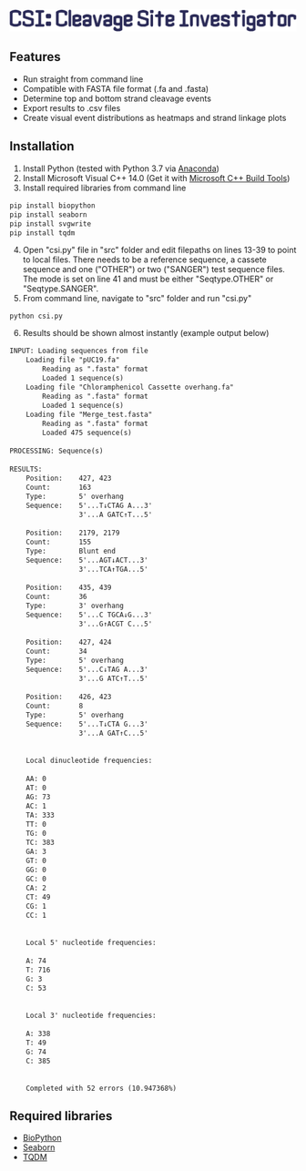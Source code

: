 <img src="./resources/logo.png">


## Features
- Run straight from command line
- Compatible with FASTA file format (.fa and .fasta)
- Determine top and bottom strand cleavage events
- Export results to .csv files
- Create visual event distributions as heatmaps and strand linkage plots


## Installation
1. Install Python (tested with Python 3.7 via [Anaconda](https://www.anaconda.com/))
2. Install Microsoft Visual C++ 14.0 (Get it with [Microsoft C++ Build Tools](https://visualstudio.microsoft.com/visual-cpp-build-tools/))
3. Install required libraries from command line
```
pip install biopython
pip install seaborn
pip install svgwrite
pip install tqdm
```
4. Open "csi.[]()py" file in "src" folder and edit filepaths on lines 13-39 to point to local files.  There needs to be a reference sequence, a cassete sequence and one ("OTHER") or two ("SANGER") test sequence files.  The mode is set on line 41 and must be either "Seqtype.OTHER" or "Seqtype.SANGER".
5. From command line, navigate to "src" folder and run "csi.[]()py"
```
python csi.py
```
6. Results should be shown almost instantly (example output below)
```
INPUT: Loading sequences from file
    Loading file "pUC19.fa"
        Reading as ".fasta" format
        Loaded 1 sequence(s)
    Loading file "Chloramphenicol Cassette overhang.fa"
        Reading as ".fasta" format
        Loaded 1 sequence(s)
    Loading file "Merge_test.fasta"
        Reading as ".fasta" format
        Loaded 475 sequence(s)

PROCESSING: Sequence(s)

RESULTS:
    Position:    427, 423
    Count:       163
    Type:        5' overhang
    Sequence:    5'...T↓CTAG A...3'
                 3'...A GATC↑T...5'

    Position:    2179, 2179
    Count:       155
    Type:        Blunt end
    Sequence:    5'...AGT↓ACT...3'
                 3'...TCA↑TGA...5'

    Position:    435, 439
    Count:       36
    Type:        3' overhang
    Sequence:    5'...C TGCA↓G...3'
                 3'...G↑ACGT C...5'

    Position:    427, 424
    Count:       34
    Type:        5' overhang
    Sequence:    5'...C↓TAG A...3'
                 3'...G ATC↑T...5'

    Position:    426, 423
    Count:       8
    Type:        5' overhang
    Sequence:    5'...T↓CTA G...3'
                 3'...A GAT↑C...5'


    Local dinucleotide frequencies:

    AA: 0
    AT: 0
    AG: 73
    AC: 1
    TA: 333
    TT: 0
    TG: 0
    TC: 383
    GA: 3
    GT: 0
    GG: 0
    GC: 0
    CA: 2
    CT: 49
    CG: 1
    CC: 1


    Local 5' nucleotide frequencies:

    A: 74
    T: 716
    G: 3
    C: 53


    Local 3' nucleotide frequencies:

    A: 338
    T: 49
    G: 74
    C: 385


    Completed with 52 errors (10.947368%)
```

## Required libraries
- [BioPython](https://biopython.org/)
- [Seaborn](https://seaborn.pydata.org/)
- [TQDM](https://github.com/tqdm/tqdm)